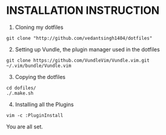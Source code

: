 # INSTALLATION INSTRUCTION

1. Cloning my dotfiles

```console
git clone "http://github.com/vedantsingh1404/dotfiles"
```

2. Setting up Vundle, the plugin manager used in the dotfiles

```console
git clone https://github.com/VundleVim/Vundle.vim.git ~/.vim/bundle/Vundle.vim
```

3. Copying the dotfiles

```consoles
cd dofiles/
./.make.sh
```

4. Installing all the Plugins

```console
vim -c :PluginInstall
```

You are all set.
